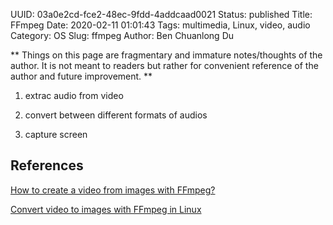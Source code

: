 UUID: 03a0e2cd-fce2-48ec-9fdd-4addcaad0021
Status: published
Title: FFmpeg
Date: 2020-02-11 01:01:43
Tags: multimedia, Linux, video, audio
Category: OS
Slug: ffmpeg
Author: Ben Chuanlong Du

**
Things on this page are fragmentary and immature notes/thoughts of the author. 
It is not meant to readers but rather for convenient reference of the author and future improvement.
**
 
1. extrac audio from video

2. convert between different formats of audios

3. capture screen 

## References

[How to create a video from images with FFmpeg?](https://stackoverflow.com/questions/24961127/how-to-create-a-video-from-images-with-ffmpeg)

[Convert video to images with FFmpeg in Linux](https://averagelinuxuser.com/convert-video-to-images-with-ffmpeg-in-linux/)